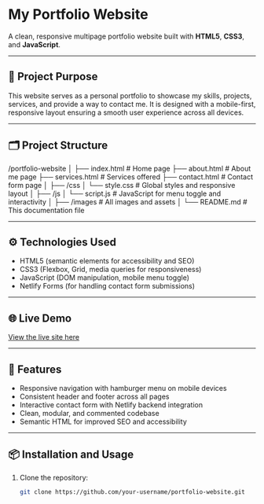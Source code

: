 # My Portfolio Website

A clean, responsive multipage portfolio website built with **HTML5**, **CSS3**, and **JavaScript**.

---

## 🚀 Project Purpose

This website serves as a personal portfolio to showcase my skills, projects, services, and provide a way to contact me. It is designed with a mobile-first, responsive layout ensuring a smooth user experience across all devices.

---

## 🗂️ Project Structure

/portfolio-website
│
├── index.html # Home page
├── about.html # About me page
├── services.html # Services offered
├── contact.html # Contact form page
│
├── /css
│ └── style.css # Global styles and responsive layout
│
├── /js
│ └── script.js # JavaScript for menu toggle and interactivity
│
├── /images # All images and assets
│
└── README.md # This documentation file


---

## ⚙️ Technologies Used

- HTML5 (semantic elements for accessibility and SEO)
- CSS3 (Flexbox, Grid, media queries for responsiveness)
- JavaScript (DOM manipulation, mobile menu toggle)
- Netlify Forms (for handling contact form submissions)

---

## 🌐 Live Demo

[View the live site here](https://your-username.github.io/portfolio-website)

---

## 🎯 Features

- Responsive navigation with hamburger menu on mobile devices
- Consistent header and footer across all pages
- Interactive contact form with Netlify backend integration
- Clean, modular, and commented codebase
- Semantic HTML for improved SEO and accessibility

---

## 📦 Installation and Usage

1. Clone the repository:
   ```bash
   git clone https://github.com/your-username/portfolio-website.git
